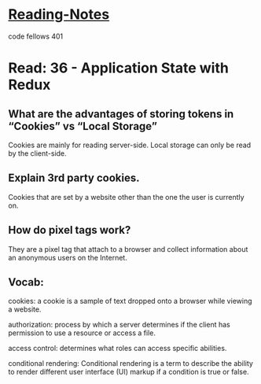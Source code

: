 # [Reading-Notes](https://alsosteve.github.io/reading-notes/)
code fellows 401

# Read: 36 - Application State with Redux

## What are the advantages of storing tokens in “Cookies” vs “Local Storage”
Cookies are mainly for reading server-side.
Local storage can only be read by the client-side.

## Explain 3rd party cookies.
Cookies that are set by a website other than the one the user is currently on.

## How do pixel tags work?
They are a pixel tag that attach to a browser and collect information about an anonymous users on the Internet.

## Vocab:
cookies: a cookie is a sample of text dropped onto a browser while viewing a website.

authorization: process by which a server determines if the client has permission to use a resource or access a file.

access control: determines what roles can access specific abilities.

conditional rendering: Conditional rendering is a term to describe the ability to render different user interface (UI) markup if a condition is true or false.